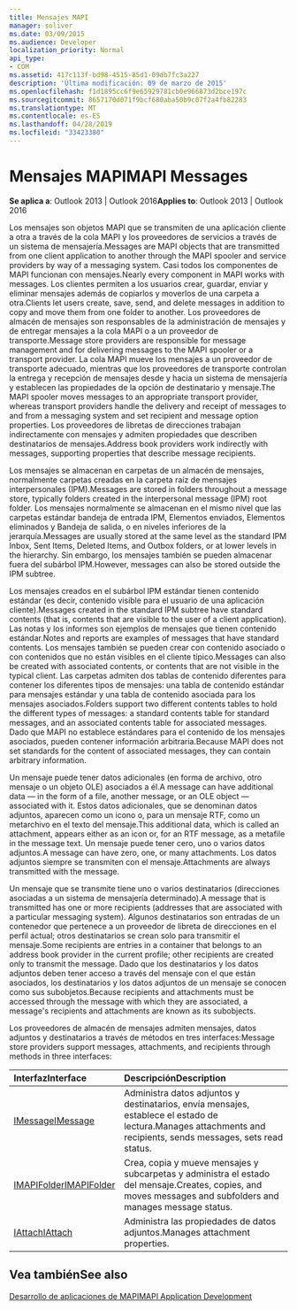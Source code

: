 ```yaml
---
title: Mensajes MAPI
manager: soliver
ms.date: 03/09/2015
ms.audience: Developer
localization_priority: Normal
api_type:
- COM
ms.assetid: 417c113f-bd98-4515-85d1-09db7fc3a227
description: 'Última modificación: 09 de marzo de 2015'
ms.openlocfilehash: f1d1895cc6f9e65929781cb0e966873d2bce197c
ms.sourcegitcommit: 8657170d071f9bcf680aba50b9c07f2a4fb82283
ms.translationtype: MT
ms.contentlocale: es-ES
ms.lasthandoff: 04/28/2019
ms.locfileid: "33423380"
---
```

# <a name="mapi-messages"></a><span data-ttu-id="aa13e-103">Mensajes MAPI</span><span class="sxs-lookup"><span data-stu-id="aa13e-103">MAPI Messages</span></span>

  
  
<span data-ttu-id="aa13e-104">**Se aplica a**: Outlook 2013 | Outlook 2016</span><span class="sxs-lookup"><span data-stu-id="aa13e-104">**Applies to**: Outlook 2013 | Outlook 2016</span></span> 
  
<span data-ttu-id="aa13e-105">Los mensajes son objetos MAPI que se transmiten de una aplicación cliente a otra a través de la cola MAPI y los proveedores de servicios a través de un sistema de mensajería.</span><span class="sxs-lookup"><span data-stu-id="aa13e-105">Messages are MAPI objects that are transmitted from one client application to another through the MAPI spooler and service providers by way of a messaging system.</span></span> <span data-ttu-id="aa13e-106">Casi todos los componentes de MAPI funcionan con mensajes.</span><span class="sxs-lookup"><span data-stu-id="aa13e-106">Nearly every component in MAPI works with messages.</span></span> <span data-ttu-id="aa13e-107">Los clientes permiten a los usuarios crear, guardar, enviar y eliminar mensajes además de copiarlos y moverlos de una carpeta a otra.</span><span class="sxs-lookup"><span data-stu-id="aa13e-107">Clients let users create, save, send, and delete messages in addition to copy and move them from one folder to another.</span></span> <span data-ttu-id="aa13e-108">Los proveedores de almacén de mensajes son responsables de la administración de mensajes y de entregar mensajes a la cola MAPI o a un proveedor de transporte.</span><span class="sxs-lookup"><span data-stu-id="aa13e-108">Message store providers are responsible for message management and for delivering messages to the MAPI spooler or a transport provider.</span></span> <span data-ttu-id="aa13e-109">La cola MAPI mueve los mensajes a un proveedor de transporte adecuado, mientras que los proveedores de transporte controlan la entrega y recepción de mensajes desde y hacia un sistema de mensajería y establecen las propiedades de la opción de destinatario y mensaje.</span><span class="sxs-lookup"><span data-stu-id="aa13e-109">The MAPI spooler moves messages to an appropriate transport provider, whereas transport providers handle the delivery and receipt of messages to and from a messaging system and set recipient and message option properties.</span></span> <span data-ttu-id="aa13e-110">Los proveedores de libretas de direcciones trabajan indirectamente con mensajes y admiten propiedades que describen destinatarios de mensajes.</span><span class="sxs-lookup"><span data-stu-id="aa13e-110">Address book providers work indirectly with messages, supporting properties that describe message recipients.</span></span>
  
<span data-ttu-id="aa13e-111">Los mensajes se almacenan en carpetas de un almacén de mensajes, normalmente carpetas creadas en la carpeta raíz de mensajes interpersonales (IPM).</span><span class="sxs-lookup"><span data-stu-id="aa13e-111">Messages are stored in folders throughout a message store, typically folders created in the interpersonal message (IPM) root folder.</span></span> <span data-ttu-id="aa13e-112">Los mensajes normalmente se almacenan en el mismo nivel que las carpetas estándar bandeja de entrada IPM, Elementos enviados, Elementos eliminados y Bandeja de salida, o en niveles inferiores de la jerarquía.</span><span class="sxs-lookup"><span data-stu-id="aa13e-112">Messages are usually stored at the same level as the standard IPM Inbox, Sent Items, Deleted Items, and Outbox folders, or at lower levels in the hierarchy.</span></span> <span data-ttu-id="aa13e-113">Sin embargo, los mensajes también se pueden almacenar fuera del subárbol IPM.</span><span class="sxs-lookup"><span data-stu-id="aa13e-113">However, messages can also be stored outside the IPM subtree.</span></span>
  
<span data-ttu-id="aa13e-114">Los mensajes creados en el subárbol IPM estándar tienen contenido estándar (es decir, contenido visible para el usuario de una aplicación cliente).</span><span class="sxs-lookup"><span data-stu-id="aa13e-114">Messages created in the standard IPM subtree have standard contents (that is, contents that are visible to the user of a client application).</span></span> <span data-ttu-id="aa13e-115">Las notas y los informes son ejemplos de mensajes que tienen contenido estándar.</span><span class="sxs-lookup"><span data-stu-id="aa13e-115">Notes and reports are examples of messages that have standard contents.</span></span> <span data-ttu-id="aa13e-116">Los mensajes también se pueden crear con contenido asociado o con contenidos que no están visibles en el cliente típico.</span><span class="sxs-lookup"><span data-stu-id="aa13e-116">Messages can also be created with associated contents, or contents that are not visible in the typical client.</span></span> <span data-ttu-id="aa13e-117">Las carpetas admiten dos tablas de contenido diferentes para contener los diferentes tipos de mensajes: una tabla de contenido estándar para mensajes estándar y una tabla de contenido asociada para los mensajes asociados.</span><span class="sxs-lookup"><span data-stu-id="aa13e-117">Folders support two different contents tables to hold the different types of messages: a standard contents table for standard messages, and an associated contents table for associated messages.</span></span> <span data-ttu-id="aa13e-118">Dado que MAPI no establece estándares para el contenido de los mensajes asociados, pueden contener información arbitraria.</span><span class="sxs-lookup"><span data-stu-id="aa13e-118">Because MAPI does not set standards for the content of associated messages, they can contain arbitrary information.</span></span> 
  
<span data-ttu-id="aa13e-119">Un mensaje puede tener datos adicionales (en forma de archivo, otro mensaje o un objeto OLE) asociados a él.</span><span class="sxs-lookup"><span data-stu-id="aa13e-119">A message can have additional data — in the form of a file, another message, or an OLE object — associated with it.</span></span> <span data-ttu-id="aa13e-120">Estos datos adicionales, que se denominan datos adjuntos, aparecen como un icono o, para un mensaje RTF, como un metarchivo en el texto del mensaje.</span><span class="sxs-lookup"><span data-stu-id="aa13e-120">This additional data, which is called an attachment, appears either as an icon or, for an RTF message, as a metafile in the message text.</span></span> <span data-ttu-id="aa13e-121">Un mensaje puede tener cero, uno o varios datos adjuntos.</span><span class="sxs-lookup"><span data-stu-id="aa13e-121">A message can have zero, one, or many attachments.</span></span> <span data-ttu-id="aa13e-122">Los datos adjuntos siempre se transmiten con el mensaje.</span><span class="sxs-lookup"><span data-stu-id="aa13e-122">Attachments are always transmitted with the message.</span></span>
  
<span data-ttu-id="aa13e-123">Un mensaje que se transmite tiene uno o varios destinatarios (direcciones asociadas a un sistema de mensajería determinado).</span><span class="sxs-lookup"><span data-stu-id="aa13e-123">A message that is transmitted has one or more recipients (addresses that are associated with a particular messaging system).</span></span> <span data-ttu-id="aa13e-124">Algunos destinatarios son entradas de un contenedor que pertenece a un proveedor de libreta de direcciones en el perfil actual; otros destinatarios se crean solo para transmitir el mensaje.</span><span class="sxs-lookup"><span data-stu-id="aa13e-124">Some recipients are entries in a container that belongs to an address book provider in the current profile; other recipients are created only to transmit the message.</span></span> <span data-ttu-id="aa13e-125">Dado que los destinatarios y los datos adjuntos deben tener acceso a través del mensaje con el que están asociados, los destinatarios y los datos adjuntos de un mensaje se conocen como sus subobjetos.</span><span class="sxs-lookup"><span data-stu-id="aa13e-125">Because recipients and attachments must be accessed through the message with which they are associated, a message's recipients and attachments are known as its subobjects.</span></span> 
  
<span data-ttu-id="aa13e-126">Los proveedores de almacén de mensajes admiten mensajes, datos adjuntos y destinatarios a través de métodos en tres interfaces:</span><span class="sxs-lookup"><span data-stu-id="aa13e-126">Message store providers support messages, attachments, and recipients through methods in three interfaces:</span></span> 
  
|<span data-ttu-id="aa13e-127">**Interfaz**</span><span class="sxs-lookup"><span data-stu-id="aa13e-127">**Interface**</span></span>|<span data-ttu-id="aa13e-128">**Descripción**</span><span class="sxs-lookup"><span data-stu-id="aa13e-128">**Description**</span></span>|
|:-----|:-----|
|[<span data-ttu-id="aa13e-129">IMessage</span><span class="sxs-lookup"><span data-stu-id="aa13e-129">IMessage</span></span>](imessageimapiprop.md) <br/> |<span data-ttu-id="aa13e-130">Administra datos adjuntos y destinatarios, envía mensajes, establece el estado de lectura.</span><span class="sxs-lookup"><span data-stu-id="aa13e-130">Manages attachments and recipients, sends messages, sets read status.</span></span>  <br/> |
|[<span data-ttu-id="aa13e-131">IMAPIFolder</span><span class="sxs-lookup"><span data-stu-id="aa13e-131">IMAPIFolder</span></span>](imapifolderimapicontainer.md) <br/> |<span data-ttu-id="aa13e-132">Crea, copia y mueve mensajes y subcarpetas y administra el estado del mensaje.</span><span class="sxs-lookup"><span data-stu-id="aa13e-132">Creates, copies, and moves messages and subfolders and manages message status.</span></span>  <br/> |
|[<span data-ttu-id="aa13e-133">IAttach</span><span class="sxs-lookup"><span data-stu-id="aa13e-133">IAttach</span></span>](iattachimapiprop.md) <br/> |<span data-ttu-id="aa13e-134">Administra las propiedades de datos adjuntos.</span><span class="sxs-lookup"><span data-stu-id="aa13e-134">Manages attachment properties.</span></span>  <br/> |
   
## <a name="see-also"></a><span data-ttu-id="aa13e-135">Vea también</span><span class="sxs-lookup"><span data-stu-id="aa13e-135">See also</span></span>



[<span data-ttu-id="aa13e-136">Desarrollo de aplicaciones de MAPI</span><span class="sxs-lookup"><span data-stu-id="aa13e-136">MAPI Application Development</span></span>](mapi-application-development.md)

